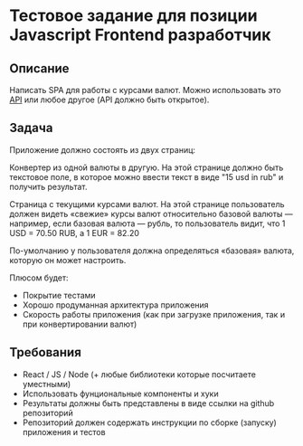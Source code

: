 # Тестовое задание для позиции Javascript Frontend разработчик

## Описание

Написать SPA для работы с курсами валют. Можно использовать это
[API](https://github.com/fawazahmed0/currency-api) или любое другое (API должно
быть открытое).

## Задача

Приложение должно состоять из двух страниц:

Конвертер из одной валюты в другую. На этой странице должно быть текстовое
поле, в которое можно ввести текст в виде "15 usd in rub" и получить результат.

Страница с текущими курсами валют. На этой странице пользователь должен видеть
«свежие» курсы валют относительно базовой валюты — например, если базовая
валюта — рубль, то пользователь видит, что 1 USD = 70.50 RUB, а 1 EUR = 82.20

По-умолчанию у пользователя должна определяться «базовая» валюта, которую он
может настроить.

Плюсом будет:

* Покрытие тестами
* Хорошо продуманная архитектура приложения
* Скорость работы приложения (как при загрузке приложения, так и при конвертировании валют)

## Требования

* React / JS / Node (+ любые библиотеки которые посчитаете уместными)
* Использовать фунциональные компоненты и хуки
* Результаты должны быть представлены в виде ссылки на github репозиторий
* Репозиторий должен содержать инструкции по сборке (запуску) приложения и тестов


